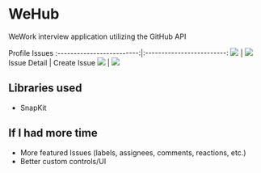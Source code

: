 # WeHub
WeWork interview application utilizing the GitHub API

Profile                      Issues
:-------------------------:|:-------------------------:
![](https://i.imgur.com/fpAvjxb.png)  |  ![](https://i.imgur.com/1ETH6zk.png)
Issue Detail                          |  Create Issue
![](https://i.imgur.com/MOXZhR0.png)  |  ![](https://i.imgur.com/Be17Dvw.png)

## Libraries used
* SnapKit

## If I had more time
* More featured Issues (labels, assignees, comments, reactions, etc.)
* Better custom controls/UI
